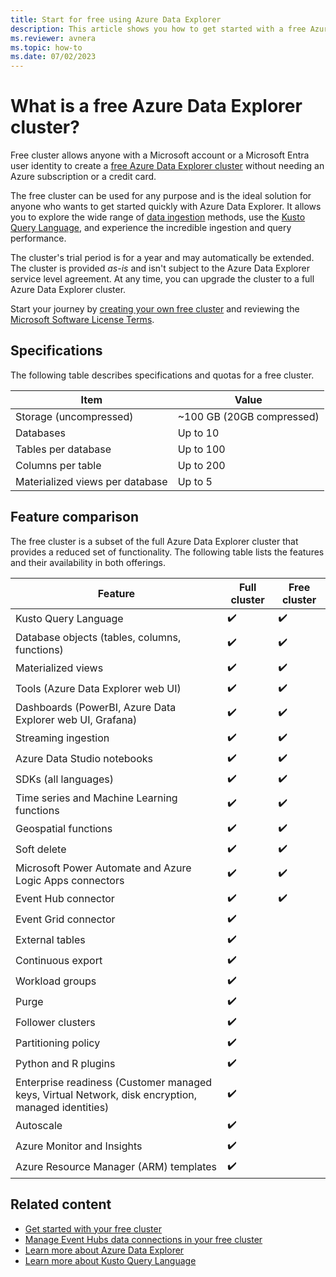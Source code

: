 ```yaml
---
title: Start for free using Azure Data Explorer
description: This article shows you how to get started with a free Azure Data Explorer cluster.
ms.reviewer: avnera
ms.topic: how-to
ms.date: 07/02/2023
---
```


# What is a free Azure Data Explorer cluster?

Free cluster allows anyone with a Microsoft account or a Microsoft Entra user identity to create a [free Azure Data Explorer cluster](start-for-free-web-ui.md) without needing an Azure subscription or a credit card.

The free cluster can be used for any purpose and is the ideal solution for anyone who wants to get started quickly with Azure Data Explorer. It allows you to explore the wide range of [data ingestion](ingest-data-overview.md) methods, use the [Kusto Query Language](/kusto/query/index?view=azure-data-explorer&preserve-view=true), and experience the incredible ingestion and query performance.

The cluster's trial period is for a year and may automatically be extended. The cluster is provided *as-is* and isn't subject to the Azure Data Explorer service level agreement. At any time, you can upgrade the cluster to a full Azure Data Explorer cluster.

Start your journey by [creating your own free cluster](https://aka.ms/kustofree) and reviewing the [Microsoft Software License Terms](https://aka.ms/kustofreeeula).

## Specifications

The following table describes specifications and quotas for a free cluster.

| Item | Value |
|--|--|
| Storage (uncompressed) | ~100 GB (20GB compressed) |
| Databases | Up to 10 |
| Tables per database | Up to 100 |
| Columns per table | Up to 200 |
| Materialized views per database | Up to 5 |

## Feature comparison

The free cluster is a subset of the full Azure Data Explorer cluster that provides a reduced set of functionality. The following table lists the features and their availability in both offerings.

| Feature | Full cluster | Free cluster |
|--|--|--|
| Kusto Query Language |  :heavy_check_mark: |  :heavy_check_mark: |
| Database objects (tables, columns, functions) |  :heavy_check_mark: |  :heavy_check_mark: |
| Materialized views |  :heavy_check_mark: |  :heavy_check_mark: |
| Tools (Azure Data Explorer web UI) |  :heavy_check_mark: |  :heavy_check_mark: |
| Dashboards (PowerBI, Azure Data Explorer web UI, Grafana) |  :heavy_check_mark: |  :heavy_check_mark: |
| Streaming ingestion |  :heavy_check_mark: | :heavy_check_mark: |
| Azure Data Studio notebooks |  :heavy_check_mark: |  :heavy_check_mark: |
| SDKs (all languages) |  :heavy_check_mark: |  :heavy_check_mark: |
| Time series and Machine Learning functions |  :heavy_check_mark: |  :heavy_check_mark: |
| Geospatial functions |  :heavy_check_mark: |  :heavy_check_mark: |
| Soft delete |  :heavy_check_mark: |  :heavy_check_mark: |
| Microsoft Power Automate and Azure Logic Apps connectors |  :heavy_check_mark: |  :heavy_check_mark: |
| Event Hub connector |  :heavy_check_mark: |  :heavy_check_mark: |
| Event Grid connector |   :heavy_check_mark: | |
| External tables |  :heavy_check_mark: | |
| Continuous export |  :heavy_check_mark: | |
| Workload groups |  :heavy_check_mark: | |
| Purge |  :heavy_check_mark: | |
| Follower clusters |  :heavy_check_mark: | |
| Partitioning policy |  :heavy_check_mark: | |
| Python and R plugins |  :heavy_check_mark: | |
| Enterprise readiness (Customer managed keys, Virtual Network, disk encryption, managed identities) |  :heavy_check_mark: | |
| Autoscale |  :heavy_check_mark: | |
| Azure Monitor and Insights |  :heavy_check_mark: | |
| Azure Resource Manager (ARM) templates |  :heavy_check_mark: | |

## Related content

* [Get started with your free cluster](start-for-free-web-ui.md)
* [Manage Event Hubs data connections in your free cluster](start-for-free-event-hubs.md)
* [Learn more about Azure Data Explorer](data-explorer-overview.md)
* [Learn more about Kusto Query Language](/kusto/query/index?view=azure-data-explorer&preserve-view=true)
